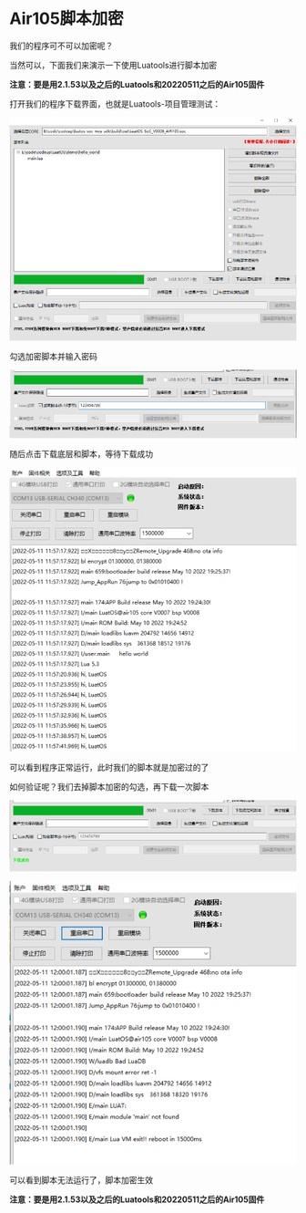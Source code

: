 # Air105脚本加密

我们的程序可不可以加密呢？

当然可以，下面我们来演示一下使用Luatools进行脚本加密

**注意：要是用2.1.53以及之后的Luatools和20220511之后的Air105固件**

打开我们的程序下载界面，也就是Luatools-项目管理测试：

![1](encrypt1.png)

勾选加密脚本并输入密码

![2](encrypt2.png)

随后点击下载底层和脚本，等待下载成功

![3](encrypt3.png)

可以看到程序正常运行，此时我们的脚本就是加密过的了

如何验证呢？我们去掉脚本加密的勾选，再下载一次脚本

![4](encrypt4.png)

![5](encrypt5.png)

可以看到脚本无法运行了，脚本加密生效

**注意：要是用2.1.53以及之后的Luatools和20220511之后的Air105固件**
